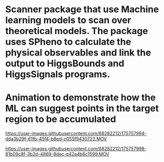 # Scanner package that use Machine learning models to scan over theoretical models. The package uses SPheno to calculate the physical observables and link the output to HiggsBounds and HiggsSignals programs.



# Animation to demonstrate how the ML can suggest points in the target region to be accumulated
 
https://user-images.githubusercontent.com/68282212/175757994-dda3b29f-61fb-45f4-b8ed-c055f9430723.MOV

https://user-images.githubusercontent.com/68282212/175757998-81b09c8f-3b2d-4869-8dec-e42a4b6c1599.MOV



